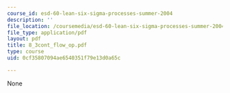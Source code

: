 ```yaml
---
course_id: esd-60-lean-six-sigma-processes-summer-2004
description: ''
file_location: /coursemedia/esd-60-lean-six-sigma-processes-summer-2004/0cf35807094ae6540351f79e13d0a65c_8_3cont_flow_op.pdf
file_type: application/pdf
layout: pdf
title: 8_3cont_flow_op.pdf
type: course
uid: 0cf35807094ae6540351f79e13d0a65c

---
```

None